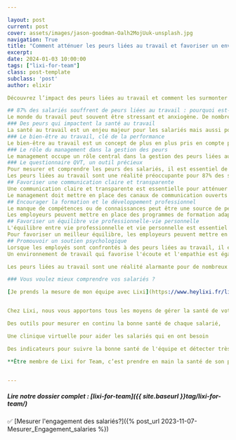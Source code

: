 ```yaml
---

layout: post
current: post
cover: assets/images/jason-goodman-Oalh2MojUuk-unsplash.jpg
navigation: True
title: "Comment atténuer les peurs liées au travail et favoriser un environnement sain ? "
excerpt: 
date: 2024-01-03 10:00:00
tags: ["lixi-for-team"]
class: post-template
subclass: 'post'
author: elixir

Découvrez l’impact des peurs liées au travail et comment les surmonter pour une équipe épanouie et une carrière réussie. Ne manquez pas notre article !

## 87% des salariés souffrent de peurs liées au travail : pourquoi est-ce si alarmant ?
Le monde du travail peut souvent être stressant et anxiogène. De nombreuses personnes ressentent des craintes et des inquiétudes en lien avec leur emploi. Selon une récente étude, pas moins de 87% des salariés déclarent souffrir de peurs liées à leur travail. Ce chiffre alarmant interpelle sur les conséquences néfastes que peuvent avoir ces peurs sur la santé et le bien-être des travailleurs.
### Des peurs qui impactent la santé au travail
La santé au travail est un enjeu majeur pour les salariés mais aussi pour les entreprises. Lorsque les travailleurs ressentent des peurs liées à leur emploi, cela peut avoir des répercussions négatives sur leur santé physique et mentale. Le stress, l'anxiété et les troubles du sommeil sont autant de conséquences souvent observées.
### Le bien-être au travail, clé de la performance
Le bien-être au travail est un concept de plus en plus pris en compte par les entreprises soucieuses de la qualité de vie au travail (QVT) de leurs salariés. En effet, des salariés épanouis et sereins sont plus susceptibles d'être performants et motivés. Cependant, lorsque la majorité des travailleurs souffrent de peurs liées à leur emploi, le bien-être au travail est compromis, entraînant une baisse de la productivité et de la satisfaction au travail.
### Le rôle du management dans la gestion des peurs
Le management occupe un rôle central dans la gestion des peurs liées au travail. Les managers ont la responsabilité d'instaurer un climat de confiance au sein de l'entreprise et d'encourager une communication ouverte et bienveillante. Ils doivent également être vigilants quant aux signes de détresse psychologique chez leurs collaborateurs et être en mesure de mettre en place des actions préventives et curatives pour favoriser un environnement sécurisant.
### Le questionnaire QVT, un outil précieux 
Pour mesurer et comprendre les peurs des salariés, il est essentiel de recueillir leur ressenti de manière objective. Dans cette optique, [le questionnaire QVT Lixi For Team](https://www.heylixi.fr/lixi-for-team/) peut s'avérer être un outil précieux. Il permet d'évaluer les différentes dimensions du bien-être au travail, d'identifier les sources de stress et de peurs, et de mettre en place des actions concrètes pour les atténuer.
Les peurs liées au travail sont une réalité préoccupante pour 87% des salariés. Ces peurs ont un impact significatif sur la santé au travail et le bien-être des travailleurs. Pour y remédier, il est essentiel de prendre en compte le rôle du management dans la gestion des peurs, ainsi que l'utilisation d'outils tels que le questionnaire QVT Lixi For Team.
## Favoriser une communication claire et transparente
Une communication claire et transparente est essentielle pour atténuer les peurs liées au travail. Les employés doivent être en mesure de comprendre les attentes de leur employeur, ainsi que les conséquences de leurs actions. Cela permet de prévenir les malentendus et d'éviter les interprétations négatives qui peuvent générer de l'anxiété.
Le management doit mettre en place des canaux de communication ouverts où les employés peuvent exprimer leurs préoccupations et poser des questions. Des réunions régulières d'équipe peuvent également être organisées pour discuter des objectifs, des défis et des avancements. Il est important de créer un environnement où les employés se sentent en confiance pour partager leurs peurs et recevoir le soutien nécessaire.
## Encourager la formation et le développement professionnel
Le manque de compétences ou de connaissances peut être une source de peur au travail. Les employés peuvent craindre de ne pas être à la hauteur des attentes ou de ne pas pouvoir répondre aux exigences de leur poste. Pour atténuer ces peurs, il est essentiel d'encourager la formation et le développement professionnel.
Les employeurs peuvent mettre en place des programmes de formation adaptés aux besoins de chaque employé, leur permettant d'acquérir de nouvelles compétences et de développer leur expertise. Ces formations peuvent non seulement améliorer la confiance des employés dans leurs capacités, mais aussi renforcer leur sentiment de sécurité et de stabilité au sein de l'entreprise.
## Favoriser un équilibre vie professionnelle-vie personnelle
L'équilibre entre vie professionnelle et vie personnelle est essentiel pour prévenir les peurs liées au travail. Lorsque les employés se sentent submergés par leurs responsabilités professionnelles, ils peuvent craindre de ne pas pouvoir faire face à leurs obligations personnelles ou de ne pas trouver de temps pour prendre soin d'eux-mêmes.
Pour favoriser un meilleur équilibre, les employeurs peuvent mettre en place des politiques de flexibilité au travail, telles que des horaires flexibles ou du télétravail. Ils peuvent également encourager les employés à prendre des pauses régulières et à utiliser leurs congés pour se reposer et se ressourcer. En favorisant un équilibre vie professionnelle-vie personnelle, les employeurs aident à réduire le stress et les peurs associées au travail.
## Promouvoir un soutien psychologique
Lorsque les employés sont confrontés à des peurs liées au travail, il est important de leur offrir un soutien psychologique adéquat. Les entreprises peuvent mettre en place des programmes d'accompagnement et de soutien, tels que des séances de coaching individuel ou des groupes de parole.
Un environnement de travail qui favorise l'écoute et l'empathie est également essentiel. Les managers doivent être formés pour repérer les signes de stress et de détresse chez leurs collaborateurs, et être en mesure de les orienter vers les ressources appropriées, comme des psychologues ou des thérapeutes.

Les peurs liées au travail sont une réalité alarmante pour de nombreux salariés. Elles ont un impact significatif sur la santé et le bien-être des travailleurs, ainsi que sur la performance et la productivité des entreprises. Pour atténuer ces peurs, il est essentiel de favoriser une communication claire et transparente, de promouvoir la formation et le développement professionnel, de favoriser un équilibre vie professionnelle-vie personnelle et de promouvoir un soutien psychologique. En mettant en place ces mesures, les entreprises peuvent créer un environnement de travail sain et épanouissant pour leurs employés.

### Vous voulez mieux comprendre vos salariés ? 

[Je prends la mesure de mon équipe avec Lixi](https://www.heylixi.fr/lixi-for-team/){: .btn-elixir}


Chez Lixi, nous vous apportons tous les moyens de gérer la santé de votre collectif

Des outils pour mesurer en continu la bonne santé de chaque salarié,

Une clinique virtuelle pour aider les salariés qui en ont besoin

Des indicateurs pour suivre la bonne santé de l'équipe et détecter très tôt les problèmes dans l'organisation

**Être membre de Lixi for Team, c’est prendre en main la santé de son personnel et participer à un mouvement général d’amélioration de la santé pour tous.**


---
```

  
##### Lire notre dossier complet : [lixi-for-team]({{ site.baseurl }}tag/lixi-for-team/)

✅ [Mesurer l'engagement des salariés?]({% post_url 2023-11-07-Mesurer_Engagement_salaries %})  

